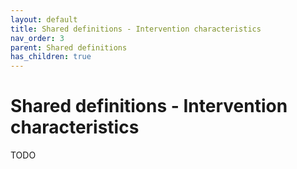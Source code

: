 ```yaml
---
layout: default
title: Shared definitions - Intervention characteristics
nav_order: 3
parent: Shared definitions
has_children: true
---
```


# Shared definitions - Intervention characteristics
<!-- 
{: .no_toc .text-delta }
* TOC
{:toc} -->
TODO